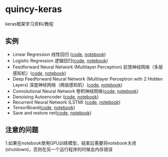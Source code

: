 # quincy-keras
keras框架学习资料/教程


## 实例

* Linear Regression 线性回归 ([code](https://github.com/yanqiangmiffy/quincy-keras/blob/master/code/01_linear_regression.py), [notebook](https://github.com/yanqiangmiffy/quincy-keras/blob/master/notebook/01_linear_regression.ipynb))
* Logistic Regression 逻辑回归([code](https://github.com/yanqiangmiffy/quincy-keras/blob/master/code/02_logistic_regression.py), [notebook](https://github.com/yanqiangmiffy/quincy-keras/blob/master/notebook/02_logistic_regression.ipynb))
* Feedforward Neural Network (Multilayer Perceptron)  前馈神经网络（多层感知机）([code](https://github.com/yanqiangmiffy/quincy-keras/blob/master/code/03_net.py), [notebook](https://github.com/yanqiangmiffy/quincy-keras/blob/master/notebook/03_net.ipynb))
* Deep Feedforward Neural Network (Multilayer Perceptron with 2 Hidden Layers)   深度神经网络（两层感知机）([code](https://github.com/yanqiangmiffy/quincy-keras/blob/master/code/04_modern_net.py), [notebook](https://github.com/yanqiangmiffy/quincy-keras/blob/master/notebook/04_modern_net.ipynb))
* Convolutional Neural Network  卷积神经网络([code](https://github.com/yanqiangmiffy/quincy-keras/blob/master/code/05_convolutional_net.py), [notebook](https://github.com/yanqiangmiffy/quincy-keras/blob/master/notebook/05_convolutional_net.ipynb))
* Denoising Autoencoder ([code](https://github.com/yanqiangmiffy/quincy-keras/blob/master/code/06_autoencoder.py), [notebook](https://github.com/yanqiangmiffy/quincy-keras/blob/master/notebook/06_denoising%20autoencoder.ipynb))
* Recurrent Neural Network (LSTM) ([code](https://github.com/yanqiangmiffy/quincy-keras/blob/master/code/07_lstm.py), [notebook](https://github.com/yanqiangmiffy/quincy-keras/blob/master/notebook/07_lstm.ipynb))
* TensorBoard([code](https://github.com/yanqiangmiffy/quincy-keras/blob/master/code/08_tensorboard.py), [notebook](https://github.com/yanqiangmiffy/quincy-keras/blob/master/notebook/08_tensorboard.ipynb))
* Save and restore net([code](https://github.com/yanqiangmiffy/quincy-keras/blob/master/code/09_save_restore_net.py), [notebook](https://github.com/yanqiangmiffy/quincy-keras/blob/master/notebook/09_save_restore_net.ipynb))


## 注意的问题

1.如果在notebook使用GPU训练模型，结束后需要将notebook关闭(shutdown)，否则在另一个运行程序的时候会内存错误